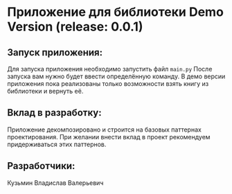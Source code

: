 # Приложение для библиотеки Demo Version (release: 0.0.1)
## Запуск приложения:
Для запуска приложения необходимо запустить файл `main.py`
После запуска вам нужно будет ввести определённую команду.
В демо версии приложения пока реализованы только возможности взять книгу из библиотеки и вернуть её.
## Вклад в разработку:
Приложение декомпозировано и строится на базовых паттернах проектирования.
При желании внести вклад в проект рекомендуем придерживаться этих паттернов.
## Разработчики:
Кузьмин Владислав Валерьевич